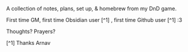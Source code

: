 A collection of notes, plans, set up, & homebrew from my DnD game. 

First time GM, first time Obsidian user [^1] , first time Github user [^1] :3

Thoughts? Prayers?

[^1] Thanks Arnav
